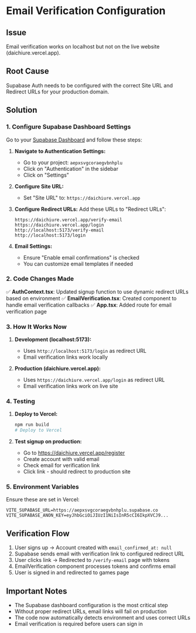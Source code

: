 # Email Verification Configuration

## Issue

Email verification works on localhost but not on the live website (daichiure.vercel.app).

## Root Cause

Supabase Auth needs to be configured with the correct Site URL and Redirect URLs for your production domain.

## Solution

### 1. Configure Supabase Dashboard Settings

Go to your [Supabase Dashboard](https://supabase.com/dashboard) and follow these steps:

1. **Navigate to Authentication Settings:**

   - Go to your project: `aepxsvgcoraegvbnhplu`
   - Click on "Authentication" in the sidebar
   - Click on "Settings"

2. **Configure Site URL:**

   - Set "Site URL" to: `https://daichiure.vercel.app`

3. **Configure Redirect URLs:**
   Add these URLs to "Redirect URLs":

   ```
   https://daichiure.vercel.app/verify-email
   https://daichiure.vercel.app/login
   http://localhost:5173/verify-email
   http://localhost:5173/login
   ```

4. **Email Settings:**
   - Ensure "Enable email confirmations" is checked
   - You can customize email templates if needed

### 2. Code Changes Made

✅ **AuthContext.tsx**: Updated signup function to use dynamic redirect URLs based on environment
✅ **EmailVerification.tsx**: Created component to handle email verification callbacks
✅ **App.tsx**: Added route for email verification page

### 3. How It Works Now

1. **Development (localhost:5173):**

   - Uses `http://localhost:5173/login` as redirect URL
   - Email verification links work locally

2. **Production (daichiure.vercel.app):**
   - Uses `https://daichiure.vercel.app/login` as redirect URL
   - Email verification links work on live site

### 4. Testing

1. **Deploy to Vercel:**

   ```bash
   npm run build
   # Deploy to Vercel
   ```

2. **Test signup on production:**
   - Go to https://daichiure.vercel.app/register
   - Create account with valid email
   - Check email for verification link
   - Click link - should redirect to production site

### 5. Environment Variables

Ensure these are set in Vercel:

```
VITE_SUPABASE_URL=https://aepxsvgcoraegvbnhplu.supabase.co
VITE_SUPABASE_ANON_KEY=eyJhbGciOiJIUzI1NiIsInR5cCI6IkpXVCJ9...
```

## Verification Flow

1. User signs up → Account created with `email_confirmed_at: null`
2. Supabase sends email with verification link to configured redirect URL
3. User clicks link → Redirected to `/verify-email` page with tokens
4. EmailVerification component processes tokens and confirms email
5. User is signed in and redirected to games page

## Important Notes

- The Supabase dashboard configuration is the most critical step
- Without proper redirect URLs, email links will fail on production
- The code now automatically detects environment and uses correct URLs
- Email verification is required before users can sign in
